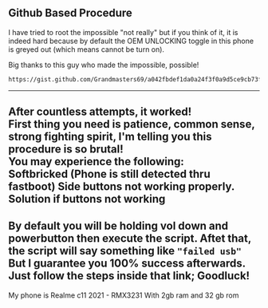 Github Based Procedure
---
I have tried to root the impossible "not really" but if you think of it, it is indeed hard because by default the OEM UNLOCKING toggle in this phone is greyed out (which means cannot be turn on).  

Big thanks to this guy who made the impossible, possible!  

```bash
https://gist.github.com/Grandmasters69/a042fbdef1da0a24f3f0a9d5ce9cb73f)](https://gist.github.com/Grandmasters69/a042fbdef1da0a24f3f0a9d5ce9cb73f
```
---
After countless attempts, it worked!   
First thing you need is patience, common sense, strong fighting spirit, I'm telling you this procedure is so brutal!  
You may experience the following:   
Softbricked (Phone is still detected thru fastboot)
Side buttons not working properly.
Solution if buttons not working
---
By default you will be holding vol down and powerbutton then execute the script. Aftet that, the script will say something like `"failed usb"`
But I guarantee you 100% success afterwards. 
Just follow the steps inside that link; Goodluck!
---
My phone is Realme c11 2021 - RMX3231
With 2gb ram and 32 gb rom
